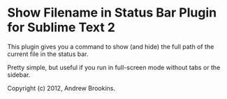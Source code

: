 # Show Filename in Status Bar Plugin for Sublime Text 2

This plugin gives you a command to show (and hide) the full path of the current
file in the status bar.

Pretty simple, but useful if you run in full-screen mode without tabs or the
sidebar.

Copyright (c) 2012, Andrew Brookins.